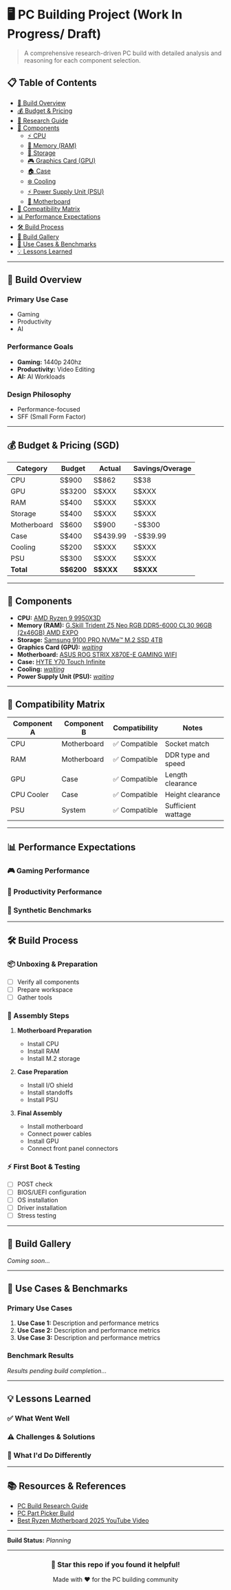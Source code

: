 # 🖥️ PC Building Project (Work In Progress/ Draft)

> A comprehensive research-driven PC build with detailed analysis and reasoning for each component selection.

## 📋 Table of Contents
- [🎯 Build Overview](#-build-overview)
- [💰 Budget & Pricing](#-budget--pricing)
- [📝 Research Guide](references/pc-build-research-guide.md)
- [🔧 Components](#-components)
  - [⚡ CPU](#-cpu)
  - [🧠 Memory (RAM)](#-memory-ram)
  - [💾 Storage](#-storage)
  - [🎮 Graphics Card (GPU)](#-graphics-card-gpu)
  - [🏠 Case](#-case)
  - [❄️ Cooling](#️-cooling)
  - [⚡ Power Supply Unit (PSU)](#-power-supply-unit-psu)
  - [🔌 Motherboard](#-motherboard)
- [🔗 Compatibility Matrix](#-compatibility-matrix)
- [📊 Performance Expectations](#-performance-expectations)
- [🛠️ Build Process](#️-build-process)
- [📸 Build Gallery](#-build-gallery)
- [🎯 Use Cases & Benchmarks](#-use-cases--benchmarks)
- [💡 Lessons Learned](#-lessons-learned)

---

## 🎯 Build Overview

### Primary Use Case
- Gaming
- Productivity
- AI

### Performance Goals
<!-- List your target performance metrics -->
- **Gaming:** 1440p 240hz
- **Productivity:** Video Editing
- **AI:** AI Workloads

### Design Philosophy
<!-- Explain your approach: performance-focused, budget-conscious, aesthetics-first, etc. -->
- Performance-focused
- SFF (Small Form Factor)

---

## 💰 Budget & Pricing (SGD)

| Category | Budget | Actual | Savings/Overage |
|----------|--------|--------|------------------|
| CPU | S$900 | S$862 | S$38 |
| GPU | S$3200 | S$XXX | S$XXX |
| RAM | S$400 | S$XXX | S$XXX |
| Storage | S$400 | S$XXX | S$XXX |
| Motherboard | S$600 | S$900 | -S$300 |
| Case | S$400 | S$439.99 | -S$39.99 |
| Cooling | S$200 | S$XXX | S$XXX |
| PSU | S$300 | S$XXX | S$XXX |
| **Total** | **S$6200** | **S$XXX** | **S$XXX** |

---

## 🔧 Components

- **CPU:** [AMD Ryzen 9 9950X3D](components/cpu.md)
- **Memory (RAM):** [G.Skill Trident Z5 Neo RGB DDR5-6000 CL30 96GB (2x46GB) AMD EXPO](components/ram.md)
- **Storage:** [Samsung 9100 PRO NVMe™ M.2 SSD 4TB](components/storage.md)
- **Graphics Card (GPU):** [*waiting*](components/gpu.md)
- **Motherboard:** [ASUS ROG STRIX X870E-E GAMING WIFI](components/motherboard.md)
- **Case:** [HYTE Y70 Touch Infinite](components/case.md)
- **Cooling:** [*waiting*](components/cooling.md)
- **Power Supply Unit (PSU):** [*waiting*](components/psu.md)

---

## 🔗 Compatibility Matrix

| Component A | Component B | Compatibility | Notes |
|-------------|-------------|---------------|-------|
| CPU | Motherboard | ✅ Compatible | Socket match |
| RAM | Motherboard | ✅ Compatible | DDR type and speed |
| GPU | Case | ✅ Compatible | Length clearance |
| CPU Cooler | Case | ✅ Compatible | Height clearance |
| PSU | System | ✅ Compatible | Sufficient wattage |

---

## 📊 Performance Expectations

### 🎮 Gaming Performance
<!-- Add expected gaming performance metrics -->

### 💼 Productivity Performance
<!-- Add expected productivity performance metrics -->

### 🔧 Synthetic Benchmarks
<!-- Add expected synthetic benchmark scores -->

---

## 🛠️ Build Process

### 📦 Unboxing & Preparation
- [ ] Verify all components
- [ ] Prepare workspace
- [ ] Gather tools

### 🔧 Assembly Steps
1. **Motherboard Preparation**
   - Install CPU
   - Install RAM
   - Install M.2 storage

2. **Case Preparation**
   - Install I/O shield
   - Install standoffs
   - Install PSU

3. **Final Assembly**
   - Install motherboard
   - Connect power cables
   - Install GPU
   - Connect front panel connectors

### ⚡ First Boot & Testing
- [ ] POST check
- [ ] BIOS/UEFI configuration
- [ ] OS installation
- [ ] Driver installation
- [ ] Stress testing

---

## 📸 Build Gallery

<!-- Add images of your build process and final result -->
*Coming soon...*

---

## 🎯 Use Cases & Benchmarks

### Primary Use Cases
1. **Use Case 1:** Description and performance metrics
2. **Use Case 2:** Description and performance metrics
3. **Use Case 3:** Description and performance metrics

### Benchmark Results
<!-- Add actual benchmark results once built -->
*Results pending build completion...*

---

## 💡 Lessons Learned

### ✅ What Went Well
<!-- Document successes and good decisions -->

### ⚠️ Challenges & Solutions
<!-- Document any issues encountered and how they were resolved -->

### 🔄 What I'd Do Differently
<!-- Reflect on alternative choices or improvements -->

---

## 📚 Resources & References

- [PC Build Research Guide](references/pc-build-research-guide.md)
- [PC Part Picker Build](link-to-pcpartpicker)
- [Best Ryzen Motherboard 2025 YouTube Video](https://www.youtube.com/watch?v=VLh3OZ4TTPQ)

---

**Build Status:** *Planning*

---

<div align="center">

### 🌟 Star this repo if you found it helpful!

Made with ❤️ for the PC building community

</div>
